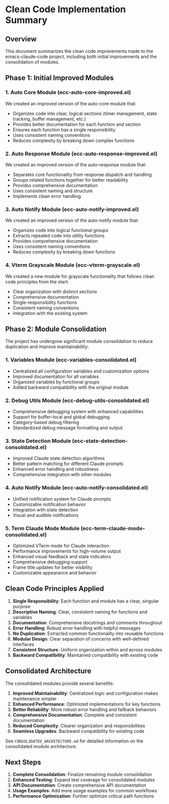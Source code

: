 # Clean Code Implementation Summary

## Overview

This document summarizes the clean code improvements made to the emacs-claude-code project, including both initial improvements and the consolidation of modules.

## Phase 1: Initial Improved Modules

### 1. Auto Core Module (ecc-auto-core-improved.el)

We created an improved version of the auto-core module that:
- Organizes code into clear, logical sections (timer management, state tracking, buffer management, etc.)
- Provides better documentation for each function and section
- Ensures each function has a single responsibility
- Uses consistent naming conventions
- Reduces complexity by breaking down complex functions

### 2. Auto Response Module (ecc-auto-response-improved.el)

We created an improved version of the auto-response module that:
- Separates core functionality from response dispatch and handling
- Groups related functions together for better readability
- Provides comprehensive documentation
- Uses consistent naming and structure
- Implements clean error handling

### 3. Auto Notify Module (ecc-auto-notify-improved.el)

We created an improved version of the auto-notify module that:
- Organizes code into logical functional groups
- Extracts repeated code into utility functions
- Provides comprehensive documentation
- Uses consistent naming conventions
- Reduces complexity by breaking down functions

### 4. Vterm Grayscale Module (ecc-vterm-grayscale.el)

We created a new module for grayscale functionality that follows clean code principles from the start:
- Clear organization with distinct sections
- Comprehensive documentation
- Single-responsibility functions
- Consistent naming conventions
- Integration with the existing system

## Phase 2: Module Consolidation

The project has undergone significant module consolidation to reduce duplication and improve maintainability:

### 1. Variables Module (ecc-variables-consolidated.el)

- Centralized all configuration variables and customization options
- Improved documentation for all variables
- Organized variables by functional groups
- Added backward compatibility with the original module

### 2. Debug Utils Module (ecc-debug-utils-consolidated.el)

- Comprehensive debugging system with enhanced capabilities
- Support for buffer-local and global debugging
- Category-based debug filtering
- Standardized debug message formatting and output

### 3. State Detection Module (ecc-state-detection-consolidated.el)

- Improved Claude state detection algorithms
- Better pattern matching for different Claude prompts
- Enhanced error handling and robustness
- Comprehensive integration with other modules

### 4. Auto Notify Module (ecc-auto-notify-consolidated.el)

- Unified notification system for Claude prompts
- Customizable notification behavior
- Integration with state detection
- Visual and audible notifications

### 5. Term Claude Mode Module (ecc-term-claude-mode-consolidated.el)

- Optimized VTerm mode for Claude interaction
- Performance improvements for high-volume output
- Enhanced visual feedback and state indicators
- Comprehensive debugging support
- Frame title updates for better visibility
- Customizable appearance and behavior

## Clean Code Principles Applied

1. **Single Responsibility**: Each function and module has a clear, singular purpose
2. **Descriptive Naming**: Clear, consistent naming for functions and variables
3. **Documentation**: Comprehensive docstrings and comments throughout
4. **Error Handling**: Robust error handling with helpful messages
5. **No Duplication**: Extracted common functionality into reusable functions
6. **Modular Design**: Clear separation of concerns with well-defined interfaces
7. **Consistent Structure**: Uniform organization within and across modules
8. **Backward Compatibility**: Maintained compatibility with existing code

## Consolidated Architecture

The consolidated modules provide several benefits:

1. **Improved Maintainability**: Centralized logic and configuration makes maintenance simpler
2. **Enhanced Performance**: Optimized implementations for key functions
3. **Better Reliability**: More robust error handling and fallback behaviors
4. **Comprehensive Documentation**: Complete and consistent documentation
5. **Reduced Complexity**: Clearer organization and responsibilities
6. **Seamless Upgrades**: Backward compatibility for existing code

See `CONSOLIDATED_ARCHITECTURE.md` for detailed information on the consolidated module architecture.

## Next Steps

1. **Complete Consolidation**: Finalize remaining module consolidation
2. **Enhanced Testing**: Expand test coverage for consolidated modules
3. **API Documentation**: Create comprehensive API documentation
4. **Usage Examples**: Add more usage examples for common workflows
5. **Performance Optimization**: Further optimize critical path functions